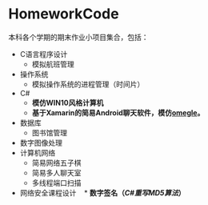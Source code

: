 # HomeworkCode

本科各个学期的期末作业小项目集合，包括：
* C语言程序设计
    * 模拟航班管理
* 操作系统
    * 模拟操作系统的进程管理（时间片）
* C#
    * **模仿WIN10风格计算机**
    * **基于Xamarin的简易Android聊天软件，模仿[omegle](http://www.omegle.com/)。**
* 数据库
    * 图书馆管理
* 数字图像处理
* 计算机网络
    * 简易网络五子棋
    * 简易多人聊天室
    * 多线程端口扫描
* 网络安全课程设计
    * **数字签名（*C#重写MD5算法*）**
